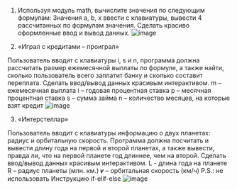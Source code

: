 1. Используя модуль math, вычислите значения по следующим формулам:
Значения a, b, x ввести с клавиатуры, вывести 4 рассчитанных по формулам значения. Сделать красиво оформленные ввод и вывод данных. 
![image](https://github.com/ChelGPT-5/4_1/assets/125600788/d707c192-bd6d-400f-831f-f9367cd127af)

2. «Играл с кредитами – проиграл» 

Пользователь вводит с клавиатуры i, s и n, программа должна рассчитать размер ежемесячной выплаты по формуле, а также найти, сколько пользователь всего заплатит банку и сколько составит переплата. Сделать ввод/вывод данных красивым интерактивом. m – ежемесячная выплата i – годовая процентная ставка p – месячная процентная ставка s – сумма займа n – количество месяцев, на которые взят кредит
![image](https://github.com/ChelGPT-5/4_1/assets/125600788/66123a58-88aa-45ac-969a-b500ce8b6f07)

3. «Интерстеллар»

Пользователь вводит с клавиатуры информацию о двух планетах: радиус и орбитальную скорость. Программа должна посчитать и вывести длину года на первой и второй планетах, а также вывести, правда ли, что на первой планете год длиннее, чем на второй. Сделать ввод/вывод данных красивым интерактивом. L - длина года на планете R – радиус планеты (млн. км.) 𝒗 – орбитальная скорость (км/ч)
P.S.: не использовать Инструкцию if-elif-else
![image](https://github.com/ChelGPT-5/4_1/assets/125600788/0113b9a4-add1-48ac-9e3a-a58fa9cf0840)

